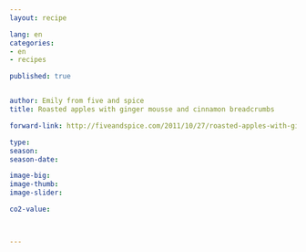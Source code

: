 ```yaml
---
layout: recipe

lang: en
categories:
- en
- recipes

published: true


author: Emily from five and spice
title: Roasted apples with ginger mousse and cinnamon breadcrumbs

forward-link: http://fiveandspice.com/2011/10/27/roasted-apples-with-ginger-mousse-and-cinnamon-breadcrumbs/

type: 
season: 
season-date:  

image-big: 
image-thumb: 
image-slider: 

co2-value: 



---
```

